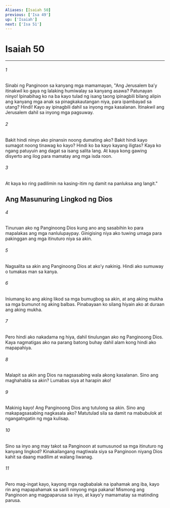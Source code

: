 ```yaml
---
Aliases: [Isaiah 50]
previous: ['Isa 49']
up: ['Isaiah']
next: ['Isa 51']
---
```

# Isaiah 50

***

###### 1
Sinabi ng Panginoon sa kanyang mga mamamayan, "Ang Jerusalem baʼy itinakwil ko gaya ng lalaking humiwalay sa kanyang asawa? Patunayan ninyo! Ipinabihag ko na ba kayo tulad ng isang taong ipinagbili bilang alipin ang kanyang mga anak sa pinagkakautangan niya, para ipambayad sa utang? Hindi! Kayo ay ipinagbili dahil sa inyong mga kasalanan. Itinakwil ang Jerusalem dahil sa inyong mga pagsuway. 

###### 2
Bakit hindi ninyo ako pinansin noong dumating ako? Bakit hindi kayo sumagot noong tinawag ko kayo? Hindi ko ba kayo kayang iligtas? Kaya ko ngang patuyuin ang dagat sa isang salita lang. At kaya kong gawing disyerto ang ilog para mamatay ang mga isda roon. 

###### 3
At kaya ko ring padilimin na kasing-itim ng damit na panluksa ang langit." 

## Ang Masunuring Lingkod ng Dios 

###### 4
Tinuruan ako ng Panginoong Dios kung ano ang sasabihin ko para mapalakas ang mga nanlulupaypay. Ginigising niya ako tuwing umaga para pakinggan ang mga itinuturo niya sa akin. 

###### 5
Nagsalita sa akin ang Panginoong Dios at akoʼy nakinig. Hindi ako sumuway o tumakas man sa kanya. 

###### 6
Iniumang ko ang aking likod sa mga bumugbog sa akin, at ang aking mukha sa mga bumunot ng aking balbas. Pinabayaan ko silang hiyain ako at duraan ang aking mukha. 

###### 7
Pero hindi ako nakadama ng hiya, dahil tinulungan ako ng Panginoong Dios. Kaya nagmatigas ako na parang batong buhay dahil alam kong hindi ako mapapahiya. 

###### 8
Malapit sa akin ang Dios na nagsasabing wala akong kasalanan. Sino ang maghahabla sa akin? Lumabas siya at harapin ako! 

###### 9
Makinig kayo! Ang Panginoong Dios ang tutulong sa akin. Sino ang makapagsasabing nagkasala ako? Matutulad sila sa damit na mabubulok at ngangatngatin ng mga kulisap. 

###### 10
Sino sa inyo ang may takot sa Panginoon at sumusunod sa mga itinuturo ng kanyang lingkod? Kinakailangang magtiwala siya sa Panginoon niyang Dios kahit sa daang madilim at walang liwanag. 

###### 11
Pero mag-ingat kayo, kayong mga nagbabalak na ipahamak ang iba, kayo rin ang mapapahamak sa sarili ninyong mga pakana! Mismong ang Panginoon ang magpaparusa sa inyo, at kayoʼy mamamatay sa matinding parusa.

